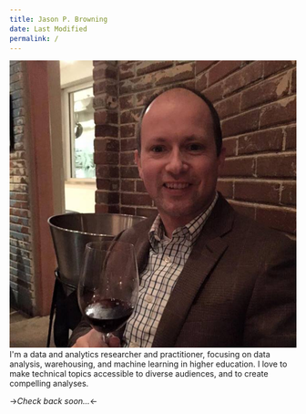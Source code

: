 ```yaml
---
title: Jason P. Browning 
date: Last Modified 
permalink: / 
---
```

![The author enjoys a glass of wine. ](/content/images/jason-wine.jpg)
I'm a data and analytics researcher and practitioner, focusing on data analysis, warehousing, and machine learning in higher education.  I love to make technical topics accessible to diverse audiences, and to create compelling analyses.

->*Check back soon...*<-